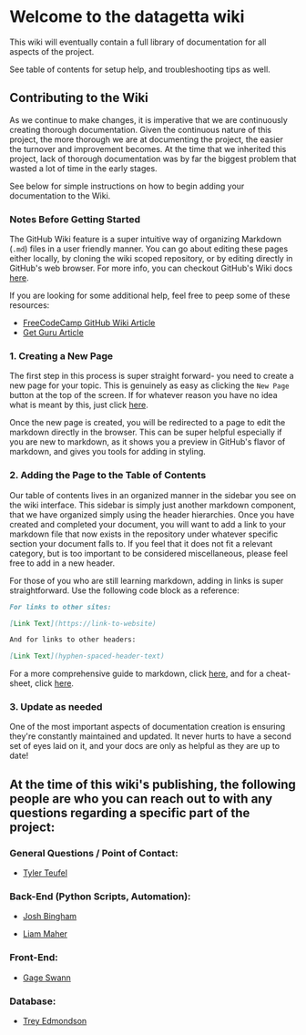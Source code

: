# Welcome to the datagetta wiki

This wiki will eventually contain a full library of documentation for all aspects of the project.

See table of contents for setup help, and troubleshooting tips as well.

## Contributing to the Wiki

As we continue to make changes, it is imperative that we are continuously creating thorough documentation. Given the continuous nature of this project, the more thorough we are at documenting the project, the easier the turnover and improvement becomes. At the time that we inherited this project, lack of thorough documentation was by far the biggest problem that wasted a lot of time in the early stages.

See below for simple instructions on how to begin adding your documentation to the Wiki.

### Notes Before Getting Started

The GitHub Wiki feature is a super intuitive way of organizing Markdown (`.md`) files in a user friendly manner. You can go about editing these pages either locally, by cloning the wiki scoped repository, or by editing directly in GitHub's web browser. For more info, you can checkout GitHub's Wiki docs [here](https://docs.github.com/en/communities/documenting-your-project-with-wikis/about-wikis).

If you are looking for some additional help, feel free to peep some of these resources:

- [FreeCodeCamp GitHub Wiki Article](https://www.freecodecamp.org/news/what-is-github-wiki-and-how-do-you-use-it/)
- [Get Guru Article](https://www.getguru.com/reference/how-to-use-github-wiki-a-comprehensive-guide)


### 1. Creating a New Page

The first step in this process is super straight forward- you need to create a new page for your topic. This is genuinely as easy as clicking the `New Page` button at the top of the screen. If for whatever reason you have no idea what is meant by this, just click [here](https://github.com/tyler-teufel/datagetta/wiki/_new).

Once the new page is created, you will be redirected to a page to edit the markdown directly in the browser. This can be super helpful especially if you are new to markdown, as it shows you a preview in GitHub's flavor of markdown, and gives you tools for adding in styling.

### 2. Adding the Page to the Table of Contents

Our table of contents lives in an organized manner in the sidebar you see on the wiki interface. This sidebar is simply just another markdown component, that we have organized simply using the header hierarchies. Once you have created and completed your document, you will want to add a link to your markdown file that now exists in the repository under whatever specific section your document falls to. If you feel that it does not fit a relevant category, but is too important to be considered miscellaneous, please feel free to add in a new header.

For those of you who are still learning markdown, adding in links is super straightforward. Use the following code block as a reference:

```markdown
For links to other sites:

[Link Text](https://link-to-website)

And for links to other headers:

[Link Text](hyphen-spaced-header-text)

```
For a more comprehensive guide to markdown, click [here](https://www.markdownguide.org/getting-started/), and for a cheat-sheet, click [here](https://www.markdownguide.org/cheat-sheet/).


### 3. Update as needed

One of the most important aspects of documentation creation is ensuring they're constantly maintained and updated. It never hurts to have a second set of eyes laid on it, and your docs are only as helpful as they are up to date!




## At the time of this wiki's publishing, the following people are who you can reach out to with any questions regarding a specific part of the project:

### General Questions / Point of Contact:

* [Tyler Teufel](https://github.com/tyler-teufel)

### Back-End (Python Scripts, Automation):

* [Josh Bingham](https://github.com/josh-bingham24)

* [Liam Maher](https://github.com/lkm0049)

### Front-End:

* [Gage Swann](https://github.com/GageSwann)

### Database:

* [Trey Edmondson](https://github.com/terryedmondsonjr)




<!-- ## Table of Contents:

### Development Environment

- #### [Environment Setup](<https://github.com/tyler-teufel/datagetta/wiki/App-Setup-(Inherited-Structure)>) -->
